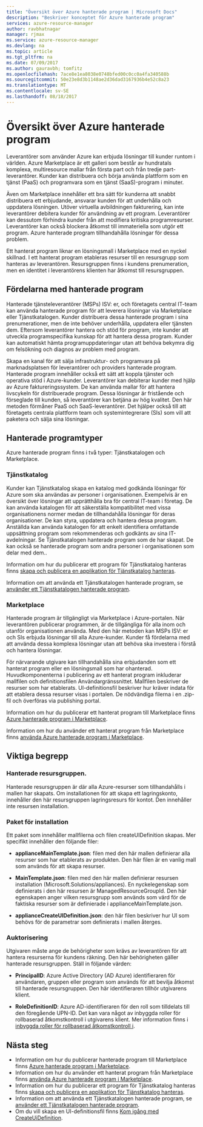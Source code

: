 ```yaml
---
title: "Översikt över Azure hanterade program | Microsoft Docs"
description: "Beskriver konceptet för Azure hanterade program"
services: azure-resource-manager
author: ravbhatnagar
manager: rjmax
ms.service: azure-resource-manager
ms.devlang: na
ms.topic: article
ms.tgt_pltfrm: na
ms.date: 07/09/2017
ms.author: gauravbh; tomfitz
ms.openlocfilehash: 7ace8e1ea8038e0748bfed00c0cc0a4fa340588b
ms.sourcegitcommit: 50e23e8d3b1148ae2d36dad3167936b4e52c8a23
ms.translationtype: MT
ms.contentlocale: sv-SE
ms.lasthandoff: 08/18/2017
---
```

# <a name="azure-managed-applications-overview"></a>Översikt över Azure hanterade program

Leverantörer som använder Azure kan erbjuda lösningar till kunder runtom i världen. Azure Marketplace är ett galleri som består av hundratals komplexa, multiresource mallar från första part och från tredje part-leverantörer. Kunder kan distribuera och börja använda plattform som en tjänst (PaaS) och programvara som en tjänst (SaaS)-program i minuter. 

Även om Marketplace innehåller ett bra sätt för kunderna att snabbt distribuera ett erbjudande, ansvarar kunden för att underhålla och uppdatera lösningen. Utöver virtuella avbildningen fakturering, kan inte leverantörer debitera kunder för användning av ett program. Leverantörer kan dessutom förhindra kunder från att modifiera kritiska programresurser. Leverantörer kan också blockera åtkomst till immateriella som utgör ett program. Azure hanterade program tillhandahålla lösningar för dessa problem. 

Ett hanterat program liknar en lösningsmall i Marketplace med en nyckel skillnad. I ett hanterat program etableras resurser till en resursgrupp som hanteras av leverantören. Resursgruppen finns i kundens prenumeration, men en identitet i leverantörens klienten har åtkomst till resursgruppen.

## <a name="advantages-of-managed-applications"></a>Fördelarna med hanterade program

Hanterade tjänsteleverantörer (MSPs) ISV: er, och företagets central IT-team kan använda hanterade program för att leverera lösningar via Marketplace eller Tjänstkatalogen. Kunder distribuera dessa hanterade program i sina prenumerationer, men de inte behöver underhålla, uppdatera eller tjänsten dem. Eftersom leverantörer hantera och stöd för program, inte kunder att utveckla programspecifika kunskap för att hantera dessa program. Kunder kan automatiskt hämta programuppdateringar utan att behöva bekymra dig om felsökning och diagnos av problem med program.

Skapa en kanal för att sälja infrastruktur- och programvara på marknadsplatsen för leverantörer och providers hanterade program. Hanterade program innehåller också ett sätt att koppla tjänster och operativa stöd i Azure-kunder. Leverantörer kan debiterar kunder med hjälp av Azure faktureringssystem. De kan använda mallar för att hantera livscykeln för distribuerade program. Dessa lösningar är fristående och förseglade till kunden, så leverantörer kan betjäna av hög kvalitet. Den här metoden förmåner PaaS och SaaS-leverantörer. Det hjälper också till att företagets centrala plattform team och systemintegrerare (SIs) som vill att paketera och sälja sina lösningar.

## <a name="managed-application-types"></a>Hanterade programtyper
Azure hanterade program finns i två typer: Tjänstkatalogen och Marketplace.
 
### <a name="service-catalog"></a>Tjänstkatalog  

Kunder kan Tjänstkatalog skapa en katalog med godkända lösningar för Azure som ska användas av personer i organisationen. Exempelvis är en översikt över lösningar att upprätthålla bra för central IT-team i företag. De kan använda katalogen för att säkerställa kompatibilitet med vissa organisationens normer medan de tillhandahålla lösningar för deras organisationer. De kan styra, uppdatera och hantera dessa program. Anställda kan använda katalogen för att enkelt identifiera omfattande uppsättning program som rekommenderas och godkänts av sina IT-avdelningar. Se Tjänstkatalogen hanterade program som de har skapat. De kan också se hanterade program som andra personer i organisationen som delar med dem..
 
Information om hur du publicerar ett program för Tjänstkatalog hanteras finns [skapa och publicera en applikation för Tjänstkatalog hanteras](managed-application-publishing.md).
 
Information om att använda ett Tjänstkatalogen hanterade program, se [använder ett Tjänstkatalogen hanterade program](managed-application-consumption.md).
 
### <a name="marketplace"></a>Marketplace

Hanterade program är tillgängligt via Marketplace i Azure-portalen. När leverantören publicerar programmen, är de tillgängliga för alla inom och utanför organisationen använda. Med den här metoden kan MSPs ISV: er och SIs erbjuda lösningar till alla Azure-kunder. Kunder få fördelarna med att använda dessa komplexa lösningar utan att behöva ska investera i förstå och hantera lösningar. 

För närvarande utgivare kan tillhandahålla sina erbjudanden som ett hanterat program eller en lösningsmall som har ohanterad. Huvudkomponenterna i publicering av ett hanterat program inkluderar mallfilen och definitionsfilen Användargränssnittet. Mallfilen beskriver de resurser som har etablerats. UI-definitionsfil beskriver hur kräver indata för att etablera dessa resurser visas i portalen. De nödvändiga filerna i en .zip-fil och överföras via publishing portal.
 
Information om hur du publicerar ett hanterat program till Marketplace finns [Azure hanterade program i Marketplace](managed-application-author-marketplace.md).

Information om hur du använder ett hanterat program från Marketplace finns [använda Azure hanterade program i Marketplace](managed-application-consume-marketplace.md).

## <a name="key-concepts"></a>Viktiga begrepp

### <a name="managed-resource-group"></a>Hanterade resursgruppen.
Hanterade resursgruppen är där alla Azure-resurser som tillhandahålls i mallen har skapats. Om installationen för att skapa ett lagringskonto, innehåller den här resursgruppen lagringsresurs för kontot. Den innehåller inte resursen installation.

### <a name="appliance-package"></a>Paket för installation
Ett paket som innehåller mallfilerna och filen createUIDefinition skapas. Mer specifikt innehåller den följande filer:

- **applianceMainTemplate.json**: filen med den här mallen definierar alla resurser som har etablerats av produkten. Den här filen är en vanlig mall som används för att skapa resurser.

- **MainTemplate.json**: filen med den här mallen definierar resursen installation (Microsoft.Solutions/appliances). En nyckelegenskap som definierats i den här resursen är ManagedResourceGroupId. Den här egenskapen anger vilken resursgrupp som används som värd för de faktiska resurser som är definierade i applianceMainTemplate.json.

- **applianceCreateUIDefinition.json**: den här filen beskriver hur UI som behövs för de parametrar som definierats i mallen återges.

### <a name="authorization"></a>Auktorisering
Utgivaren måste ange de behörigheter som krävs av leverantören för att hantera resurserna för kundens räkning. Den här behörigheten gäller hanterade resursgruppen. Ställ in följande värden:

- **PrincipalID**: Azure Active Directory (AD Azure) identifieraren för användaren, gruppen eller program som används för att bevilja åtkomst till hanterade resursgruppen. Den här identifieraren tillhör utgivarens klient.

- **RoleDefinitionID**: Azure AD-identifieraren för den roll som tilldelats till den föregående UPN-ID. Det kan vara något av inbyggda roller för rollbaserad åtkomstkontroll i utgivarens klient. Mer information finns i [inbyggda roller för rollbaserad åtkomstkontroll i](../active-directory/role-based-access-built-in-roles.md).

## <a name="next-steps"></a>Nästa steg

* Information om hur du publicerar hanterade program till Marketplace finns [Azure hanterade program i Marketplace](managed-application-author-marketplace.md).
* Information om hur du använder ett hanterat program från Marketplace finns [använda Azure hanterade program i Marketplace](managed-application-consume-marketplace.md).
* Information om hur du publicerar ett program för Tjänstkatalog hanteras finns [skapa och publicera en applikation för Tjänstkatalog hanteras](managed-application-publishing.md).
* Information om att använda ett Tjänstkatalogen hanterade program, se [använder ett Tjänstkatalogen hanterade program](managed-application-consumption.md).
* Om du vill skapa en UI-definitionsfil finns [Kom igång med CreateUiDefinition](managed-application-createuidefinition-overview.md).
